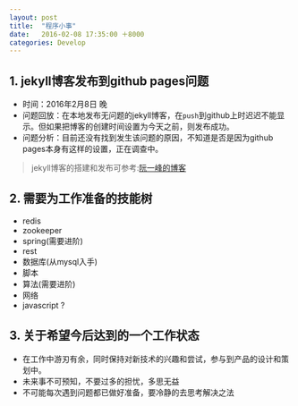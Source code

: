 ```yaml
---
layout: post
title:  "程序小事"
date:   2016-02-08 17:35:00 ＋8000
categories: Develop
---
```



## 1\. jekyll博客发布到github pages问题
+ 时间：2016年2月8日 晚  
+ 问题回放：在本地发布无问题的jekyll博客，在`push`到github上时迟迟不能显示。但如果把博客的创建时间设置为今天之前，则发布成功。  
+ 问题分析：目前还没有找到发生该问题的原因，不知道是否是因为github pages本身有这样的设置，正在调查中。

>jekyll博客的搭建和发布可参考:[阮一峰的博客](http://www.ruanyifeng.com/blog/2012/08/blogging_with_jekyll.html)

## 2\. 需要为工作准备的技能树
+ redis
+ zookeeper
+ spring(需要进阶)
+ rest
+ 数据库(从mysql入手) 
+ 脚本
+ 算法(需要进阶)
+ 网络
+ javascript ?

## 3\. 关于希望今后达到的一个工作状态

+ 在工作中游刃有余，同时保持对新技术的兴趣和尝试，参与到产品的设计和策划中。
+ 未来事不可预知，不要过多的担忧，多思无益
+ 不可能每次遇到问题都已做好准备，要冷静的去思考解决之法
